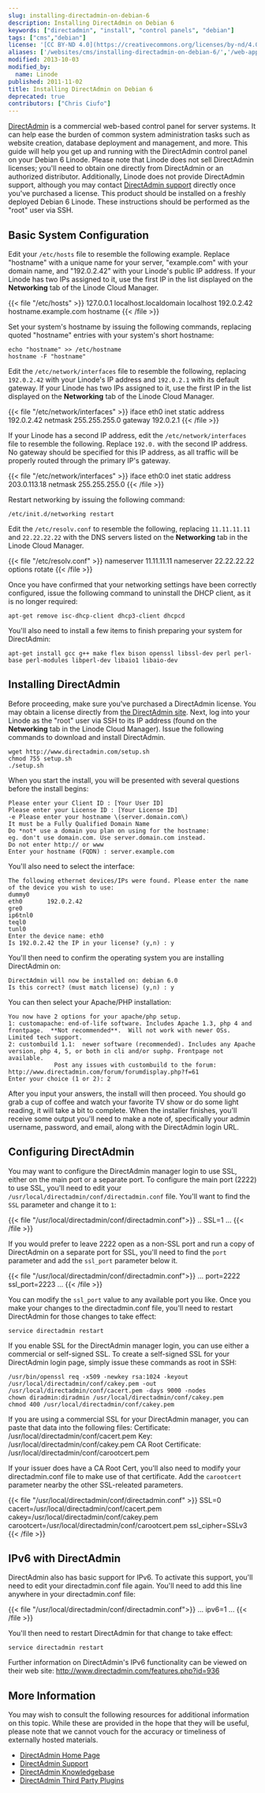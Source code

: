```yaml
---
slug: installing-directadmin-on-debian-6
description: Installing DirectAdmin on Debian 6
keywords: ["directadmin", "install", "control panels", "debian"]
tags: ["cms","debian"]
license: '[CC BY-ND 4.0](https://creativecommons.org/licenses/by-nd/4.0)'
aliases: ['/websites/cms/installing-directadmin-on-debian-6/','/web-applications/control-panels/directadmin/installing-directadmin/']
modified: 2013-10-03
modified_by:
  name: Linode
published: 2011-11-02
title: Installing DirectAdmin on Debian 6
deprecated: true
contributors: ["Chris Ciufo"]
---
```


[DirectAdmin](http://directadmin.com) is a commercial web-based control panel for server systems. It can help ease the burden of common system administration tasks such as website creation, database deployment and management, and more. This guide will help you get up and running with the DirectAdmin control panel on your Debian 6 Linode. Please note that Linode does not sell DirectAdmin licenses; you'll need to obtain one directly from DirectAdmin or an authorized distributor. Additionally, Linode does not provide DirectAdmin support, although you may contact [DirectAdmin support](http://www.directadmin.com/support.html) directly once you've purchased a license. This product should be installed on a freshly deployed Debian 6 Linode. These instructions should be performed as the "root" user via SSH.

## Basic System Configuration

Edit your `/etc/hosts` file to resemble the following example. Replace "hostname" with a unique name for your server, "example.com" with your domain name, and "192.0.2.42" with your Linode's public IP address. If your Linode has two IPs assigned to it, use the first IP in the list displayed on the **Networking** tab of the Linode Cloud Manager.

{{< file "/etc/hosts" >}}
127.0.0.1 localhost.localdomain localhost 192.0.2.42 hostname.example.com hostname
{{< /file >}}

Set your system's hostname by issuing the following commands, replacing quoted "hostname" entries with your system's short hostname:

    echo "hostname" >> /etc/hostname
    hostname -F "hostname"

Edit the `/etc/network/interfaces` file to resemble the following, replacing `192.0.2.42` with your Linode's IP address and `192.0.2.1` with its default gateway. If your Linode has two IPs assigned to it, use the first IP in the list displayed on the **Networking** tab of the Linode Cloud Manager.

{{< file "/etc/network/interfaces" >}}
iface eth0 inet static
    address 192.0.2.42
    netmask 255.255.255.0
    gateway 192.0.2.1
{{< /file >}}

If your Linode has a second IP address, edit the `/etc/network/interfaces` file to resemble the following. Replace `192.0.` with the second IP address. No gateway should be specified for this IP address, as all traffic will be properly routed through the primary IP's gateway.

{{< file "/etc/network/interfaces" >}}
iface eth0:0 inet static
    address 203.0.113.18
    netmask 255.255.255.0
{{< /file >}}
>
Restart networking by issuing the following command:

    /etc/init.d/networking restart

Edit the `/etc/resolv.conf` to resemble the following, replacing `11.11.11.11` and `22.22.22.22` with the DNS servers listed on the **Networking** tab in the Linode Cloud Manager.

{{< file "/etc/resolv.conf" >}}
nameserver 11.11.11.11 nameserver 22.22.22.22 options rotate
{{< /file >}}

Once you have confirmed that your networking settings have been correctly configured, issue the following command to uninstall the DHCP client, as it is no longer required:

    apt-get remove isc-dhcp-client dhcp3-client dhcpcd

You'll also need to install a few items to finish preparing your system for DirectAdmin:

    apt-get install gcc g++ make flex bison openssl libssl-dev perl perl-base perl-modules libperl-dev libaio1 libaio-dev

## Installing DirectAdmin

Before proceeding, make sure you've purchased a DirectAdmin license. You may obtain a license directly from [the DirectAdmin site](https://www.directadmin.com/createclient.php). Next, log into your Linode as the "root" user via SSH to its IP address (found on the **Networking** tab in the Linode Cloud Manager). Issue the following commands to download and install DirectAdmin.

    wget http://www.directadmin.com/setup.sh
    chmod 755 setup.sh
    ./setup.sh

When you start the install, you will be presented with several questions before the install begins:

    Please enter your Client ID : [Your User ID]
    Please enter your License ID : [Your License ID]
    -e Please enter your hostname \(server.domain.com\)
    It must be a Fully Qualified Domain Name
    Do *not* use a domain you plan on using for the hostname:
    eg. don't use domain.com. Use server.domain.com instead.
    Do not enter http:// or www
    Enter your hostname (FQDN) : server.example.com

You'll also need to select the interface:

    The following ethernet devices/IPs were found. Please enter the name of the device you wish to use:
    dummy0
    eth0       192.0.2.42
    gre0
    ip6tnl0
    teql0
    tunl0
    Enter the device name: eth0
    Is 192.0.2.42 the IP in your license? (y,n) : y

You'll then need to confirm the operating system you are installing DirectAdmin on:

    DirectAdmin will now be installed on: debian 6.0
    Is this correct? (must match license) (y,n) : y

You can then select your Apache/PHP installation:

    You now have 2 options for your apache/php setup.
    1: customapache: end-of-life software. Includes Apache 1.3, php 4 and frontpage.  **Not recommended**.  Will not work with newer OSs. Limited tech support.
    2: custombuild 1.1:  newer software (recommended). Includes any Apache version, php 4, 5, or both in cli and/or suphp. Frontpage not available.
                 Post any issues with custombuild to the forum: http://www.directadmin.com/forum/forumdisplay.php?f=61
    Enter your choice (1 or 2): 2

After you input your answers, the install will then proceed. You should go grab a cup of coffee and watch your favorite TV show or do some light reading, it will take a bit to complete. When the installer finishes, you'll receive some output you'll need to make a note of, specifically your admin username, password, and email, along with the DirectAdmin login URL.

## Configuring DirectAdmin

You may want to configure the DirectAdmin manager login to use SSL, either on the main port or a separate port. To configure the main port (2222) to use SSL, you'll need to edit your `/usr/local/directadmin/conf/directadmin.conf` file. You'll want to find the `SSL` parameter and change it to `1`:

{{< file "/usr/local/directadmin/conf/directadmin.conf">}}
..
SSL=1
...
{{< /file >}}

If you would prefer to leave 2222 open as a non-SSL port and run a copy of DirectAdmin on a separate port for SSL, you'll need to find the `port` parameter and add the `ssl_port` parameter below it.

{{< file "/usr/local/directadmin/conf/directadmin.conf">}}
...
port=2222
ssl_port=2223
...
{{< /file >}}

You can modify the `ssl_port` value to any available port you like. Once you make your changes to the directadmin.conf file, you'll need to restart DirectAdmin for those changes to take effect:

    service directadmin restart

If you enable SSL for the DirectAdmin manager login, you can use either a commercial or self-signed SSL. To create a self-signed SSL for your DirectAdmin login page, simply issue these commands as root in SSH:

    /usr/bin/openssl req -x509 -newkey rsa:1024 -keyout /usr/local/directadmin/conf/cakey.pem -out /usr/local/directadmin/conf/cacert.pem -days 9000 -nodes
    chown diradmin:diradmin /usr/local/directadmin/conf/cakey.pem
    chmod 400 /usr/local/directadmin/conf/cakey.pem

If you are using a commercial SSL for your DirectAdmin manager, you can paste that data into the following files: Certificate: /usr/local/directadmin/conf/cacert.pem Key: /usr/local/directadmin/conf/cakey.pem CA Root Certificate: /usr/local/directadmin/conf/carootcert.pem

If your issuer does have a CA Root Cert, you'll also need to modify your directadmin.conf file to make use of that certificate. Add the `carootcert` parameter nearby the other SSL-releated parameters.

{{< file "/usr/local/directadmin/conf/directadmin.conf" >}}
SSL=0
cacert=/usr/local/directadmin/conf/cacert.pem
cakey=/usr/local/directadmin/conf/cakey.pem
carootcert=/usr/local/directadmin/conf/carootcert.pem
ssl\_cipher=SSLv3
{{< /file >}}

## IPv6 with DirectAdmin

DirectAdmin also has basic support for IPv6. To activate this support, you'll need to edit your directadmin.conf file again. You'll need to add this line anywhere in your directadmin.conf file:

{{< file "/usr/local/directadmin/conf/directadmin.conf">}}
...
ipv6=1
...
{{< /file >}}

You'll then need to restart DirectAdmin for that change to take effect:

    service directadmin restart

Further information on DirectAdmin's IPv6 functionality can be viewed on their web site: <http://www.directadmin.com/features.php?id=936>

## More Information

You may wish to consult the following resources for additional information on this topic. While these are provided in the hope that they will be useful, please note that we cannot vouch for the accuracy or timeliness of externally hosted materials.

- [DirectAdmin Home Page](http://directadmin.com)
- [DirectAdmin Support](http://www.directadmin.com/support.html)
- [DirectAdmin Knowledgebase](http://help.directadmin.com/)
- [DirectAdmin Third Party Plugins](http://www.directadmin.com/forum/showthread.php?t=19688)



